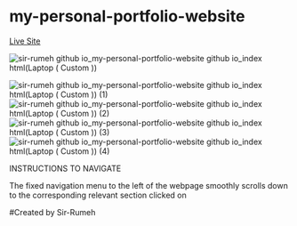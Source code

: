 # my-personal-portfolio-website

[Live Site](https://sir-rumeh.github.io/portfolio/)

![sir-rumeh github io_my-personal-portfolio-website github io_index html(Laptop ( Custom ))](https://user-images.githubusercontent.com/95687544/165942263-d73f1f8b-078c-4f97-9395-c660de60e714.png)

![sir-rumeh github io_my-personal-portfolio-website github io_index html(Laptop ( Custom )) (1)](https://user-images.githubusercontent.com/95687544/166089985-b143752f-b956-4eda-bc7d-5af21138f22c.png)
![sir-rumeh github io_my-personal-portfolio-website github io_index html(Laptop ( Custom )) (2)](https://user-images.githubusercontent.com/95687544/166089990-97aff218-c96c-413f-b7bb-f73737ad5ec1.png)
![sir-rumeh github io_my-personal-portfolio-website github io_index html(Laptop ( Custom )) (3)](https://user-images.githubusercontent.com/95687544/166089992-12cf942f-a0e9-4b06-a130-eeb86257c18e.png)
![sir-rumeh github io_my-personal-portfolio-website github io_index html(Laptop ( Custom )) (4)](https://user-images.githubusercontent.com/95687544/166089996-a5c59c1e-9edc-48f0-b172-3f119d94a43b.png)

INSTRUCTIONS TO NAVIGATE

The fixed navigation menu to the left of the webpage smoothly scrolls down to the corresponding relevant section clicked on

#Created by Sir-Rumeh
